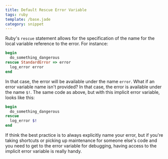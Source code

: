 ```yaml
---
title: Default Rescue Error Variable
tags: ruby
template: /base.jade
category: snippet
---
```


Ruby's `rescue` statement allows for the specification of the name for the local variable reference to the error. For instance:

```ruby
begin
  do_something_dangerous
rescue StandardError => error
  log_error error
end
```

In that case, the error will be available under the name `error`. What if an error variable name isn't provided? In that case, the error is available under the name `$!`. The same code as above, but with this implicit error variable, looks like this:

```ruby
begin
  do_something_dangerous
rescue
  log_error $!
end
```

If think the best practice is to always explicitly name your error, but if you're taking shortcuts or picking up maintenance for someone else's code and you need to get to the error variable for debugging, having access to the implicit error variable is really handy.
